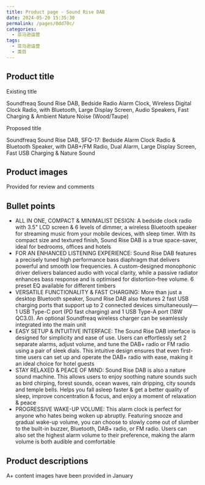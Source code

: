 ```yaml
---
title: Product page - Sound Rise DAB
date: 2024-05-20 15:35:30
permalink: /pages/0dd70c/
categories: 
  - 亚马逊运营
tags: 
  - 亚马逊运营
  - 类目
---
```


## Product title

Existing title

Soundfreaq Sound Rise DAB, Bedside Radio Alarm Clock, Wireless Digital Clock Radio, with Bluetooth, Large Display Screen, Audio Speakers, Fast Charging & Ambient Nature Noise (Wood/Taupe)

Proposed title

Soundfreaq Sound Rise DAB, SFQ-17: Bedside Alarm Clock Radio & Bluetooth Speaker, with DAB+/FM Radio, Dual Alarm, Large Display Screen, Fast USB Charging & Nature Sound

## Product images

Provided for review and comments

## Bullet points

- ALL IN ONE, COMPACT & MINIMALIST DESIGN: A bedside clock radio with 3.5" LCD screen & 6 levels of dimmer, a wireless Bluetooth speaker for streaming music from your mobile devices, with sleep timer. With its compact size and textured finish, Sound Rise DAB is a true space-saver, ideal for bedrooms, offices and hotels
- FOR AN ENHANCED LISTENING EXPERIENCE: Sound Rise DAB features a precisely tuned high performance bass diaphragm that delivers powerful and smooth low frequencies. A custom-designed monophonic driver delivers balanced audio with vocal clarity, while a passive radiator enhances bass response and is optimised for distortion-free volume. 6 preset EQ available for different timbers
- VERSATILE FUNCTIONALITY & FAST CHARGING: More than just a desktop Bluetooth speaker, Sound Rise DAB also features 2 fast USB charging ports that support up to 2 connected devices simultaneously—1 USB Type-C port (PD fast charging) and 1 USB Type-A port (18W QC3.0). An optional Soundfreaq wireless charger can be seamlessly integrated into the main unit
- EASY SETUP & INTUITIVE INTERFACE: The Sound Rise DAB interface is designed for simplicity and ease of use. Users can effortlessly set 2 separate alarms, adjust volume, and tune the DAB+ radio or FM radio using a pair of sleek dials. This intuitive design ensures that even first-time users can set up and operate the DAB+ radio with ease, making it an ideal choice for hotel guests
- STAY RELAXED & PEACE OF MIND: Sound Rise DAB is also a nature sound machine. This allows users to enjoy soothing nature sounds such as bird chirping, forest sounds, ocean waves, rain dripping, city sounds and temple bells. Helps you fall asleep faster & get a better quality of sleep, improve concentration & focus, and enjoy a moment of relaxation & peace
- PROGRESSIVE WAKE-UP VOLUME: This alarm clock is perfect for anyone who hates being woken up abruptly. Featuring snooze and gradual wake-up volume, you can choose to slowly come out of slumber to the built-in buzzer, Bluetooth, DAB+ radio, or FM radio. Users can also set the highest alarm volume to their preference, making the alarm volume is both audible and comfortable

## Product descriptions

A+ content images have been provided in January
